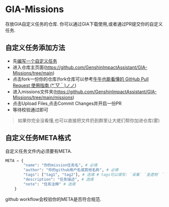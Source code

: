 # GIA-Missions
存放GIA自定义任务的仓库. 你可以通过GIA下载使用,或者通过PR提交你的自定义任务.

## 自定义任务添加方法
- 先[编写一个自定义任务](https://github.com/GenshinImpactAssistant/GIA-Document/blob/main/zh_CN/dev/mission.md)
- 进入仓库主页面(https://github.com/GenshinImpactAssistant/GIA-Missions/tree/main)
- 点击fork一份你的仓库(fork仓库可以参考[牛牛也能看懂的 GitHub Pull Request 使用指南 (*´▽｀)ノノ](https://maa.plus/docs/2.4-%E7%BA%AF%E7%BD%91%E9%A1%B5%E7%AB%AFPR%E6%95%99%E7%A8%8B.html))
- 进入missions文件夹(https://github.com/GenshinImpactAssistant/GIA-Missions/tree/main/missions)
- 点击Upload Files,点击Commit Changes并开启一份PR
- 等待校验通过即可

> 如果你完全没看懂,也可以直接把文件扔到群里让大佬们帮你加进仓库(雾)

## 自定义任务META格式
自定义任务文件内必须要有META.

```python
META = {
        "name": "你的mission任务名", # 必填
        "author": "你的github用户名或其他名称", # 必填
        "tags": ["tag1", "tag2"], # 选填 # tags可以填写: `采集` `圣遗物` `战斗` `日常`
        "description": "任务描述", # 选填
        "note": "任务注释" # 选填
    }
```

github workflow会校验你的META是否符合规范.